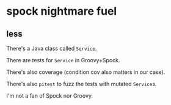 # spock nightmare fuel

## less

There's a Java class called `Service`.

There are tests for `Service` in Groovy+Spock.

There's also coverage (condition cov also matters in our case).

There's also `pitest` to fuzz the tests with mutated `Service`s.

I'm not a fan of Spock nor Groovy.